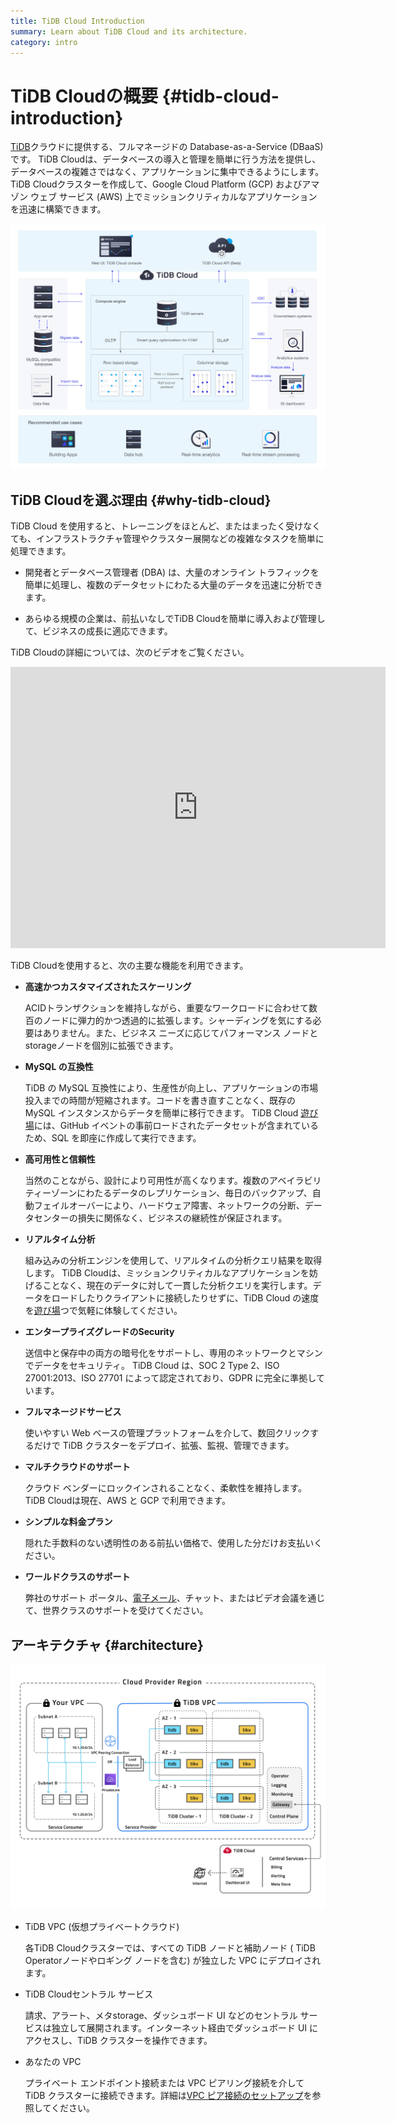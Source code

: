 ```yaml
---
title: TiDB Cloud Introduction
summary: Learn about TiDB Cloud and its architecture.
category: intro
---
```


# TiDB Cloudの概要 {#tidb-cloud-introduction}

[TiDB](https://docs.pingcap.com/tidb/stable/overview)クラウドに提供する、フルマネージドの Database-as-a-Service (DBaaS) です。 TiDB Cloudは、データベースの導入と管理を簡単に行う方法を提供し、データベースの複雑さではなく、アプリケーションに集中できるようにします。 TiDB Cloudクラスターを作成して、Google Cloud Platform (GCP) およびアマゾン ウェブ サービス (AWS) 上でミッションクリティカルなアプリケーションを迅速に構築できます。

![TiDB Cloud Overview](/media/tidb-cloud/tidb-cloud-overview.png)

## TiDB Cloudを選ぶ理由 {#why-tidb-cloud}

TiDB Cloud を使用すると、トレーニングをほとんど、またはまったく受けなくても、インフラストラクチャ管理やクラスター展開などの複雑なタスクを簡単に処理できます。

-   開発者とデータベース管理者 (DBA) は、大量のオンライン トラフィックを簡単に処理し、複数のデータセットにわたる大量のデータを迅速に分析できます。

-   あらゆる規模の企業は、前払いなしでTiDB Cloudを簡単に導入および管理して、ビジネスの成長に適応できます。

TiDB Cloudの詳細については、次のビデオをご覧ください。

<iframe width="600" height="450" src="https://www.youtube.com/embed/skCV9BEmjbo?enablejsapi=1" title="TiDB クラウドを選ぶ理由" frameborder="0" allow="accelerometer; autoplay; clipboard-write; encrypted-media; gyroscope; picture-in-picture" allowfullscreen></iframe>

TiDB Cloudを使用すると、次の主要な機能を利用できます。

-   **高速かつカスタマイズされたスケーリング**

    ACIDトランザクションを維持しながら、重要なワークロードに合わせて数百のノードに弾力的かつ透過的に拡張します。シャーディングを気にする必要はありません。また、ビジネス ニーズに応じてパフォーマンス ノードとstorageノードを個別に拡張できます。

-   **MySQL の互換性**

    TiDB の MySQL 互換性により、生産性が向上し、アプリケーションの市場投入までの時間が短縮されます。コードを書き直すことなく、既存の MySQL インスタンスからデータを簡単に移行できます。 TiDB Cloud [遊び場](/tidb-cloud/tidb-cloud-glossary.md#playground)には、GitHub イベントの事前ロードされたデータセットが含まれているため、SQL を即座に作成して実行できます。

-   **高可用性と信頼性**

    当然のことながら、設計により可用性が高くなります。複数のアベイラビリティーゾーンにわたるデータのレプリケーション、毎日のバックアップ、自動フェイルオーバーにより、ハードウェア障害、ネットワークの分断、データセンターの損失に関係なく、ビジネスの継続性が保証されます。

-   **リアルタイム分析**

    組み込みの分析エンジンを使用して、リアルタイムの分析クエリ結果を取得します。 TiDB Cloudは、ミッションクリティカルなアプリケーションを妨げることなく、現在のデータに対して一貫した分析クエリを実行します。データをロードしたりクライアントに接続したりせずに、TiDB Cloud の速度を[遊び場](/tidb-cloud/tidb-cloud-glossary.md#playground)つで気軽に体験してください。

-   **エンタープライズグレードのSecurity**

    送信中と保存中の両方の暗号化をサポートし、専用のネットワークとマシンでデータをセキュリティ。 TiDB Cloud は、SOC 2 Type 2、ISO 27001:2013、ISO 27701 によって認定されており、GDPR に完全に準拠しています。

-   **フルマネージドサービス**

    使いやすい Web ベースの管理プラットフォームを介して、数回クリックするだけで TiDB クラスターをデプロイ、拡張、監視、管理できます。

-   **マルチクラウドのサポート**

    クラウド ベンダーにロックインされることなく、柔軟性を維持します。 TiDB Cloudは現在、AWS と GCP で利用できます。

-   **シンプルな料金プラン**

    隠れた手数料のない透明性のある前払い価格で、使用した分だけお支払いください。

-   **ワールドクラスのサポート**

    弊社のサポート ポータル、<a href="mailto:tidbcloud-support@pingcap.com">電子メール</a>、チャット、またはビデオ会議を通じて、世界クラスのサポートを受けてください。

## アーキテクチャ {#architecture}

![TiDB Cloud architecture](/media/tidb-cloud/tidb-cloud-architecture.png)

-   TiDB VPC (仮想プライベートクラウド)

    各TiDB Cloudクラスターでは、すべての TiDB ノードと補助ノード ( TiDB Operatorノードやロギング ノードを含む) が独立した VPC にデプロイされます。

-   TiDB Cloudセントラル サービス

    請求、アラート、メタstorage、ダッシュボード UI などのセントラル サービスは独立して展開されます。インターネット経由でダッシュボード UI にアクセスし、TiDB クラスターを操作できます。

-   あなたの VPC

    プライベート エンドポイント接続または VPC ピアリング接続を介して TiDB クラスターに接続できます。詳細は[VPC ピア接続のセットアップ](/tidb-cloud/set-up-vpc-peering-connections.md)を参照してください。

